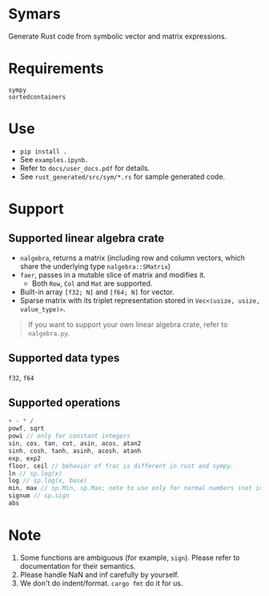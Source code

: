 # Symars
Generate Rust code from symbolic vector and matrix expressions.

# Requirements
```
sympy
sortedcontainers
```

# Use
- `pip install .`
- See `examples.ipynb`.
- Refer to `docs/user_docs.pdf` for details.
- See `rust_generated/src/sym/*.rs` for sample generated code.

# Support

## Supported linear algebra crate 
- `nalgebra`, returns a matrix (including row and column vectors, which share the underlying type `nalgebra::SMatrix`)
- `faer`, passes in a mutable slice of matrix and modifies it.
  - Both `Row`, `Col` and `Mat` are supported.
- Built-in array `[f32; N]` and `[f64; N]` for vector.
- Sparse matrix with its triplet representation stored in `Vec<(usize, usize, value_type)>`.

> If you want to support your own linear algebra crate, refer to `nalgebra.py`.

## Supported data types
`f32`, `f64`

## Supported operations
```rust
+ - * /
powf, sqrt
powi // only for constant integers
sin, cos, tan, cot, asin, acos, atan2
sinh, cosh, tanh, asinh, acosh, atanh
exp, exp2
floor, ceil // behavior of frac is different in rust and sympy.
ln // sp.log(x)
log // sp.log(x, base)
min, max // sp.Min, sp.Max; note to use only for normal numbers (not inf, nan)
signum // sp.sign
abs

```

# Note
1. Some functions are ambiguous (for example, `sign`). Please refer to documentation for their semantics.
2. Please handle NaN and inf carefully by yourself.
3. We don't do indent/format. `cargo fmt` do it for us.